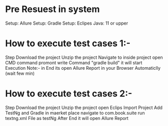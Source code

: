 # Pre Resuest in system
 Setup: Allure 
 Setup: Gradle
 Setup: Eclipes
 Java:  11 or upper

# How to execute test cases 1:-
 Step Download the project
 Unzip the project
 Navigate to inside project
 open CMD command promont
 write Command "gradle build"
 it will start Execution
 Note:- in End its open Allure Report in your Browser Automaticlly (wait few min)
 
# How to execute test cases 2:-
 Step Download the project
 Unzip the project
 open Eclips
 Import Project
 Add TestNg and Gradle in maerket place
 navigate to com.book.suite
 run textng.xml File as testNg
 After End it will open Allure Report
 
